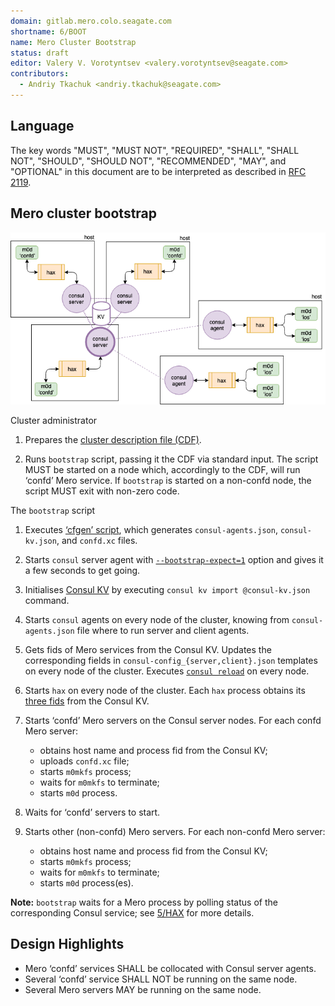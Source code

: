 ```yaml
---
domain: gitlab.mero.colo.seagate.com
shortname: 6/BOOT
name: Mero Cluster Bootstrap
status: draft
editor: Valery V. Vorotyntsev <valery.vorotyntsev@seagate.com>
contributors:
  - Andriy Tkachuk <andriy.tkachuk@seagate.com>
---
```


## Language

The key words "MUST", "MUST NOT", "REQUIRED", "SHALL", "SHALL NOT",
"SHOULD", "SHOULD NOT", "RECOMMENDED", "MAY", and "OPTIONAL" in this
document are to be interpreted as described in
[RFC 2119](https://tools.ietf.org/html/rfc2119).

## Mero cluster bootstrap

![hare_5nodes](hare_5nodes.png)

Cluster administrator

1. Prepares the
   [cluster description file (CDF)](rfc/3/README.md#cluster-description-file-cdf).

2. Runs `bootstrap` script, passing it the CDF via standard input.
   The script MUST be started on a node which, accordingly to the CDF,
   will run ‘confd’ Mero service.  If `bootstrap` is started on a
   non-confd node, the script MUST exit with non-zero code.

The `bootstrap` script

1. Executes [‘cfgen’ script](rfc/3/README.md#cfgen), which generates
   `consul-agents.json`, `consul-kv.json`, and `confd.xc` files.

2. Starts `consul` server agent with
   [`--bootstrap-expect=1`](https://www.consul.io/docs/agent/options.html#_bootstrap_expect)
   option and gives it a few seconds to get going.

3. Initialises [Consul KV](rfc/4/README.md) by executing
   `consul kv import @consul-kv.json` command.

4. Starts `consul` agents on every node of the cluster, knowing from
   `consul-agents.json` file where to run server and client agents.

5. Gets fids of Mero services from the Consul KV.  Updates the
   corresponding fields in `consul-config_{server,client}.json`
   templates on every node of the cluster.  Executes
   [`consul reload`](https://www.consul.io/docs/commands/reload.html)
   on every node.

6. Starts `hax` on every node of the cluster.  Each `hax` process
   obtains its [three fids](#8) from the Consul KV.

7. Starts ‘confd’ Mero servers on the Consul server nodes.  For each
   confd Mero server:

   - obtains host name and process fid from the Consul KV;
   - uploads `confd.xc` file;
   - starts `m0mkfs` process;
   - waits for `m0mkfs` to terminate;
   - starts `m0d` process.

8. Waits for ‘confd’ servers to start.

9. Starts other (non-confd) Mero servers.  For each non-confd Mero server:

   - obtains host name and process fid from the Consul KV;
   - starts `m0mkfs` process;
   - waits for `m0mkfs` to terminate;
   - starts `m0d` process(es).

**Note:** `bootstrap` waits for a Mero process by polling status of
the corresponding Consul service; see
[5/HAX](rfc/5/README.md#storing-process-status-in-consul-kv) for more
details.

## Design Highlights

* Mero ‘confd’ services SHALL be collocated with Consul server agents.
* Several ‘confd’ service SHALL NOT be running on the same node.
* Several Mero servers MAY be running on the same node.
